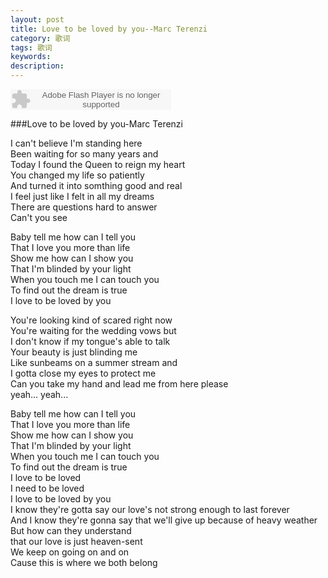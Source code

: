 ```yaml
---
layout: post
title: Love to be loved by you--Marc Terenzi
category: 歌词
tags: 歌词
keywords:
description:
---
```

<embed src="http://www.xiami.com/widget/0_3492156/singlePlayer.swf" type="application/x-shockwave-flash" width="257" height="33" wmode="transparent"></embed>  

###Love to be loved by you-Marc Terenzi  

I can't believe I'm standing here  
Been waiting for so many years and  
Today I found the Queen to reign my heart  
You changed my life so patiently  
And turned it into somthing good and real  
I feel just like I felt in all my dreams  
There are questions hard to answer  
Can't you see  

Baby tell me how can I tell you  
That I love you more than life  
Show me how can I show you  
That I'm blinded by your light  
When you touch me I can touch you  
To find out the dream is true  
I love to be loved by you  

You're looking kind of scared right now  
You're waiting for the wedding vows but  
I don't know if my tongue's able to talk  
Your beauty is just blinding me  
Like sunbeams on a summer stream and  
I gotta close my eyes to protect me   
Can you take my hand and lead me from here please  
yeah... yeah...    

Baby tell me how can I tell you  
That I love you more than life  
Show me how can I show you  
That I'm blinded by your light  
When you touch me I can touch you  
To find out the dream is true  
I love to be loved  
I need to be loved  
I love to be loved by you  
I know they're gotta say our love's not strong enough to last forever  
And I know they're gonna say that we'll give up because of heavy weather  
But how can they understand  
that our love is just heaven-sent  
We keep on going on and on  
Cause this is where we both belong   

